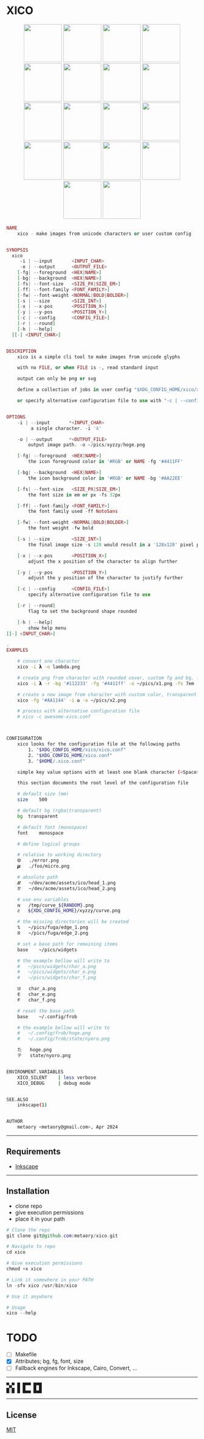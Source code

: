 XICO
====

<p align="middle">
  <img src=".github/assets/x01.png" width="100" />
  <img src=".github/assets/x02.png" width="100" />
  <img src=".github/assets/x03.png" width="100" />
  <img src=".github/assets/x04.png" width="100" />
  <img src=".github/assets/x05.png" width="100" />
  <img src=".github/assets/x06.png" width="100" />
  <img src=".github/assets/x07.png" width="100" />
  <img src=".github/assets/x08.png" width="100" />
  <img src=".github/assets/x09.png" width="100" />
  <img src=".github/assets/x10.png" width="100" />
  <img src=".github/assets/x11.png" width="100" />
  <img src=".github/assets/x12.png" width="100" />
  <img src=".github/assets/x13.png" width="100" />
  <img src=".github/assets/x14.png" width="100" />
  <img src=".github/assets/x15.png" width="100" />
  <img src=".github/assets/x16.png" width="100" />
  <img src=".github/assets/x17.png" width="100" />
  <img src=".github/assets/x18.png" width="100" />
</p>

```ex
NAME
	xico - make images from unicode characters or user custom config


SYNOPSIS
  xico
     -i | --input       <INPUT_CHAR>
     -o | --output      <OUTPUT_FILE>
    [-fg| --foreground  <HEX|NAME>]
    [-bg| --background  <HEX|NAME>]
    [-fs| --font-size   <SIZE_PX|SIZE_EM>]
    [-ff| --font-family <FONT_FAMILY>]
    [-fw| --font-weight <NORMAL|BOLD|BOLDER>]
    [-s | --size        <SIZE_INT>]
    [-x | --x-pos       <POSITION_X>]
    [-y | --y-pos       <POSITION_Y>]
    [-c | --config      <CONFIG_FILE>]
    [-r | --round]
    [-h | --help]
  [[-] <INPUT_CHAR>]


DESCRIPTION
	xico is a simple cli tool to make images from unicode glyphs

	with no FILE, or when FILE is -, read standard input

	output can only be png or svg

	define a collection of jobs in user config "$XDG_CONFIG_HOME/xico/xico.conf"

	or specify alternative configuration file to use with "-c | --config FILE"


OPTIONS
	-i | --input       *<INPUT_CHAR>
		 a single character. -i 'λ'

	-o | --output      *<OUTPUT_FILE>
		output image path. -o ~/pics/xyzzy/hoge.png

	[-fg| --foreground  <HEX|NAME>]
		the icon foreground color in '#RGB' or NAME -fg '#4411FF'

	[-bg| --background  <HEX|NAME>]
		the icon background color in '#RGB' or NAME -bg '#AA22EE'

	[-fs| --font-size   <SIZE_PX|SIZE_EM>]
		the font size in em or px -fs 32px

	[-ff| --font-family <FONT_FAMILY>]
		the font family used -ff NotoSans

	[-fw| --font-weight <NORMAL|BOLD|BOLDER>]
		the font weight -fw bold

	[-s | --size        <SIZE_INT>]
		the final image size -s 128 would result in a '128x128' pixel png

	[-x | --x-pos       <POSITION_X>]
		adjust the x position of the character to align further

	[-y | --y-pos       <POSITION_Y>]
		adjust the y position of the character to justify further

	[-c | --config      <CONFIG_FILE>]
		specify alternative configuration file to use

	[-r | --round]
		flag to set the background shape rounded

	[-h | --help]
		show help menu
[[-] <INPUT_CHAR>]

.
EXAMPLES
```

```sh
	# convert one character
	xico -i 𝝺 -o lambda.png

	# create png from character with rounded cover, custom fg and bg, font size and y position
	xico -i 𝝺 -r -bg '#112233' -fg '#4411ff' -o ~/pics/x1.png -fs 7em -y 78

	# create a new image from character with custom color, transparent background and default config
	xico -fg '#AA1144' -i ✪ -o ~/pics/x2.png

	# process with alternative configuration file
	# xico -c awesome-xico.conf



CONFIGURATION
	xico looks for the configuration file at the following paths
		1. "$XDG_CONFIG_HOME/xico/xico.conf"
		2. "$XDG_CONFIG_HOME/xico.conf"
		3. "$HOME/.xico.conf"

	simple key value options with at least one blank character (<Space> or <Tab>)

	this section documents the root level of the configuration file

	# default size (mm)
	size 	500

	# default bg (rgba|transparent)
	bg 	transparent

	# default font (monospace)
	font 	monospace

	# define logical groups

	# relative to working directory
	⨷ 	./error.png
	𝞵 	./foo/micro.png

	# absolute path
	᮷ 	~/dev/acme/assets/ico/head_1.png
	᳅ 	~/dev/acme/assets/ico/head_2.png

	# use env variables
	𑣐 	/tmp/curve_${RANDOM}.png
	𑣉 	${XDG_CONFIG_HOME}/xyzzy/curve.png

	# the missing directories will be created
	𐰁 	~/pics/fuga/edge_1.png
	𐰒 	~/pics/fuga/edge_2.png

	# set a base path for remaining items
	base 	~/pics/widgets

	# the example bellow will write to
	# 	~/pics/widgets/char_a.png
	# 	~/pics/widgets/char_e.png
	# 	~/pics/widgets/char_f.png

	𑢴 	char_a.png
	𑢦 	char_e.png
	𑢢 	char_f.png

	# reset the base path
	base 	~/.config/frob

	# the example bellow will write to
	# 	~/.config/frob/hoge.png
	# 	~/.config/frob/state/nyoro.png

	た 	hoge.png
	テ 	state/nyoro.png


ENVIRONMENT.VARIABLES
	XICO_SILENT    | less verbose
	XICO_DEBUG     | debug mode


SEE.ALSO
	inkscape(1)


AUTHOR
	metaory <metaory@gmail.com>, Apr 2024
```

---

Requirements
------------

- [Inkscape](https://gitlab.com/inkscape/inkscape)

---


Installation
------------

- clone repo
- give execution permissions
- place it in your path

```ex
# Clone the repo
git clone git@github.com:metaory/xico.git

# Navigate to repo
cd xico

# Give execution permissions
chmod +x xico

# Link it somewhere in your PATH
ln -sfv xico /usr/bin/xico

# Use it anywhere

# Usage
xico --help
```

TODO
====
- [ ] Makefile
- [x] Attributes; bg, fg, font, size
- [ ] Fallback engines for Inkscape, Cairo, Convert, ...

---

	▀▄▀ █ █▀▀ █▀█
	█░█ █ █▄▄ █▄█

---

## License

[MIT](LICENSE)
